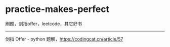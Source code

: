 # practice-makes-perfect
刷题，剑指offer，leetcode，其它好书

---


剑指 Offer - python 题解，https://codingcat.cn/article/57


